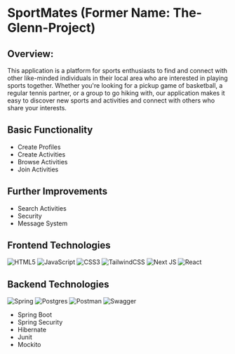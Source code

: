 # SportMates (Former Name: The-Glenn-Project)
## Overview:
This application is a platform for sports enthusiasts to find and connect with other like-minded individuals in their local area who are interested in playing sports together. Whether you're looking for a pickup game of basketball, a regular tennis partner, or a group to go hiking with, our application makes it easy to discover new sports and activities and connect with others who share your interests.

## Basic Functionality
- Create Profiles
- Create Activities
- Browse Activities
- Join Activities

## Further Improvements
- Search Activities
- Security
- Message System

<!-- With our app, it's never been easier to find and connect with other sports lovers in your community. Whether you're a seasoned athlete or just looking to get some exercise and have fun, our app is the perfect way to discover new sports and activities and meet new people. So why wait? Download our app today and start finding your next sports partner! -->

<!--Users can create profiles, search for and browse through a list of sports and activities, and send invitations to other users to join them for a game or workout. The application also includes features such as a messaging system for users to communicate with each other and a calendar to help organize and schedule activities. -->

## Frontend Technologies
![HTML5](https://img.shields.io/badge/html5-%23E34F26.svg?style=for-the-badge&logo=html5&logoColor=white) ![JavaScript](https://img.shields.io/badge/javascript-%23323330.svg?style=for-the-badge&logo=javascript&logoColor=%23F7DF1E) ![CSS3](https://img.shields.io/badge/css3-%231572B6.svg?style=for-the-badge&logo=css3&logoColor=white) ![TailwindCSS](https://img.shields.io/badge/tailwindcss-%2338B2AC.svg?style=for-the-badge&logo=tailwind-css&logoColor=white) ![Next JS](https://img.shields.io/badge/Next-black?style=for-the-badge&logo=next.js&logoColor=white) ![React](https://img.shields.io/badge/react-%2320232a.svg?style=for-the-badge&logo=react&logoColor=%2361DAFB)

## Backend Technologies
![Spring](https://img.shields.io/badge/spring-%236DB33F.svg?style=for-the-badge&logo=spring&logoColor=white)
![Postgres](https://img.shields.io/badge/postgres-%23316192.svg?style=for-the-badge&logo=postgresql&logoColor=white)
![Postman](https://img.shields.io/badge/Postman-FF6C37?style=for-the-badge&logo=postman&logoColor=white)
![Swagger](https://img.shields.io/badge/-Swagger-%23Clojure?style=for-the-badge&logo=swagger&logoColor=white)

- Spring Boot
- Spring Security
- Hibernate
- Junit
- Mockito